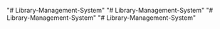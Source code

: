 "# Library-Management-System" 
"# Library-Management-System" 
"# Library-Management-System" 
"# Library-Management-System" 
